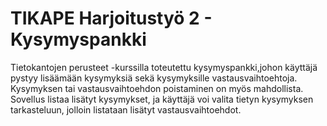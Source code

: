 # TIKAPE Harjoitustyö 2 - Kysymyspankki

Tietokantojen perusteet -kurssilla toteutettu kysymyspankki,johon käyttäjä pystyy lisäämään kysymyksiä sekä kysymyksille vastausvaihtoehtoja. Kysymyksen tai vastausvaihtoehdon poistaminen on myös mahdollista. Sovellus listaa lisätyt kysymykset, ja käyttäjä voi valita tietyn kysymyksen tarkasteluun, jolloin listataan lisätyt vastausvaihtoehdot.


